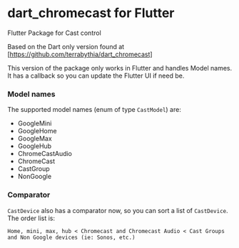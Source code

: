 # dart_chromecast for Flutter
Flutter Package for Cast control

Based on the Dart only version found at [https://github.com/terrabythia/dart_chromecast]

This version of the package only works in Flutter and handles Model names.
It has a callback so you can update the Flutter UI if need be.

### Model names
The supported model names (enum of type `CastModel`) are:
* GoogleMini
* GoogleHome
* GoogleMax
* GoogleHub
* ChromeCastAudio
* ChromeCast
* CastGroup
* NonGoogle

### Comparator

`CastDevice` also has a comparator now, so you can sort a list of `CastDevice`. The order list is:

```
Home, mini, max, hub < Chromecast and Chromecast Audio < Cast Groups and Non Google devices (ie: Sonos, etc.)
```


